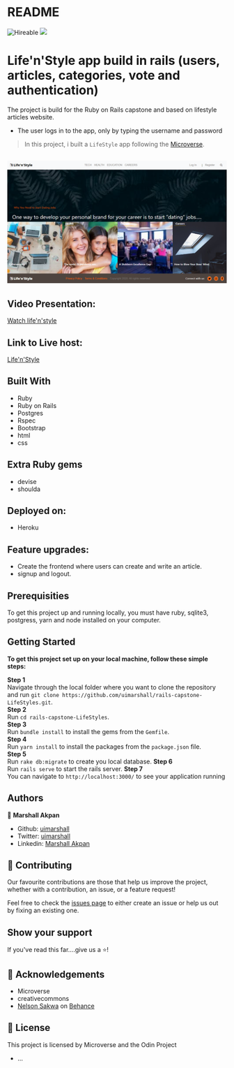 # README

![Hireable](https://img.shields.io/badge/Hireable-yes-success) ![](https://img.shields.io/badge/-Microverse%20projects-blueviolet)

# Life'n'Style app build in rails (users, articles, categories, vote and authentication)

The project is  build for the Ruby on Rails capstone and based on lifestyle articles website.

- The user logs in to the app, only by typing the username and password

> In this project, i built a `LifeStyle` app following the [Microverse](https://www.notion.so/Lifestyle-articles-b82a5f10122b4cec924cd5d4a6cf7561).<br>

## ![screenshot](app/assets/images/life-n-style.png)

## Video Presentation:

[Watch life'n'style](https://www.loom.com/share/40606e58c8d94ecb998cb7d7c0b1226f)


## Link to Live host:

[Life'n'Style](https://lifenstyle.herokuapp.com/categories/5)

## Built With

- Ruby
- Ruby on Rails
- Postgres
- Rspec
- Bootstrap
- html
- css

## Extra Ruby gems

- devise
- shoulda

## Deployed on:

- Heroku

## Feature upgrades:

- Create the frontend where users can create and write an article.
- signup and logout.

## Prerequisities

To get this project up and running locally, you must have ruby, sqlite3, postgress, yarn and node installed on your computer.

## Getting Started

**To get this project set up on your local machine, follow these simple steps:**

**Step 1**<br>
Navigate through the local folder where you want to clone the repository and run
`git clone https://github.com/uimarshall/rails-capstone-LifeStyles.git`.<br>
**Step 2**<br>
Run `cd rails-capstone-LifeStyles`.<br>
**Step 3**<br>
Run `bundle install` to install the gems from the `Gemfile`.<br>
**Step 4**<br>
Run `yarn install` to install the packages from the `package.json` file.<br>
**Step 5**<br>
Run `rake db:migrate` to create you local database.
**Step 6**<br>
Run `rails serve` to start the rails server.
**Step 7**<br>
You can navigate to `http://localhost:3000/` to see your application running<br>

## Authors

👤 **Marshall Akpan**

- Github: [uimarshall](https://github.com/uimarshall)
- Twitter: [uimarshall](https://twitter.com/uimarshall)
- Linkedin: [Marshall Akpan](https://www.linkedin.com/in/marshall-akpan-19745526/)


## 🤝 Contributing

Our favourite contributions are those that help us improve the project, whether with a contribution, an issue, or a feature request!

Feel free to check the [issues page](https://github.com/uimarshall/rails-capstone-LifeStyles/issues) to either create an issue or help us out by fixing an existing one.

## Show your support

If you've read this far....give us a ⭐️!

## :clap: Acknowledgements

- Microverse
- creativecommons
- [Nelson Sakwa](https://www.behance.net/sakwadesignstudio) on [Behance](https://www.behance.net/)


## 📝 License

This project is licensed by Microverse and the Odin Project

- ...
